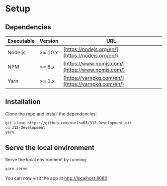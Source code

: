 # Setup

## Dependencies

| Executable | Version | URL                                                |
| ---------- | ------- | -------------------------------------------------- |
| Node.js    | >= 10.x | [https://nodejs.org/en/](https://nodejs.org/en/)   |
| NPM        | >= 6.x  | [https://www.npmjs.com/](https://www.npmjs.com/)   |
| Yarn       | >= 1.x  | [https://yarnpkg.com/en/](https://yarnpkg.com/en/) |

## Installation

Clone the repo and install the dependencies:

```bash
git clone https://github.com/nielse63/312-Development.git
cd 312-Development
yarn
```

## Serve the local environment

Serve the local environment by running:

```bash
yarn serve
```

You can now visit the app at [http://localhost:8080](http://localhost:8080)
